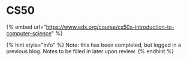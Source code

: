 # CS50

{% embed url="https://www.edx.org/course/cs50s-introduction-to-computer-science" %}

{% hint style="info" %}
Note: this has been completed, but logged in a previous blog. Notes to be filled in later upon review.
{% endhint %}

